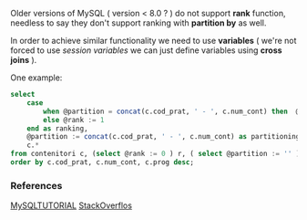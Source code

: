 

Older versions of MySQL ( version < 8.0 ? ) do not support **rank** function, needless to say they don't support ranking with **partition by** as well.

In order to achieve similar functionality we need to use **variables** ( we're not forced to use *session variables* we can just define variables using **cross joins** ).

One example:

```sql
select 
	case 
		when @partition = concat(c.cod_prat, ' - ', c.num_cont) then  @rank := @rank + 1 
		else @rank := 1
	end as ranking, 
	@partition := concat(c.cod_prat, ' - ', c.num_cont) as partitioning,
	c.*
from contenitori c, (select @rank := 0 ) r, ( select @partition := '' ) p
order by c.cod_prat, c.num_cont, c.prog desc;
```



### References

[MySQLTUTORIAL](https://www.mysqltutorial.org/mysql-row_number/)
[StackOverflos](https://stackoverflow.com/questions/52352877/mysql-5-6-dense-rank-like-functionality-without-order-by)
